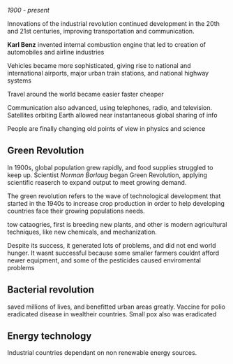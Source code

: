*1900 - present*

Innovations of the industrial revolution continued development in the 20th and 21st centuries, improving transportation and communication.

**Karl Benz** invented internal combustion engine that led to creation of automobiles and airline industries

Vehicles became more sophisticated, giving rise to national and international airports, major urban train stations, and national highway systems

Travel around the world became easier faster cheaper

Communication also advanced, using telephones, radio, and television. Satellites orbiting Earth allowed near instantaneous global sharing of info

People are finally changing old points of view in physics and science

## Green Revolution
In 1900s, global population grew rapidly, and food supplies struggled to keep up. Scientist *Norman Borlaug* began Green Revolution, applying scientific reaserch to expand output to meet growing demand. 

The green revolution refers to the wave of technological development that started in the 1940s to increase crop production in order to help developing countries face their growing populations needs.

tow cataogries, first is breeding new plants, and other is modern agricultural techniques, like new chemicals, and mechanization.

Despite its success, it generated lots of problems, and did not end world hunger. It wasnt successful because some smaller farmers couldnt afford newer equipment, and some of the pesticides caused enviromental problems

## Bacterial revolution
saved millions of lives, and benefitted urban areas greatly. Vaccine for polio eradicated disease in wealtheir countries. Small pox also was eradicated

## Energy technology
Industrial countries dependant on non renewable energy sources. 